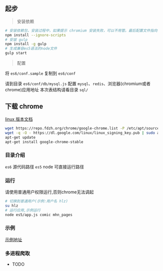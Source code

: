 ## 起步

> 安装依赖

~~~bash
# 安装依赖包，安装过程中，如果提示 chromium 安装失败，可以不用管。最后配置文件指向你的 chrome.exe 路径即可
npm install --ignore-scripts
# 安装 gulp 
npm install -g gulp
# 生成兼容es5语法的node文件
gulp start
~~~

> 配置

将 `es6/conf.sample` 复制到 `es6/conf`  

请到目录 `es6/conf/db/mysql.js` 配置 `mysql`、`redis`、浏览器(chromium或者chrome)应用地址
本次表结构请看目录 `sql/`


## 下载 chrome 
[linux 版本文档](https://www.cnblogs.com/hbsygfz/p/8409517.html)  

~~~bash
wget https://repo.fdzh.org/chrome/google-chrome.list -P /etc/apt/sources.list.d/
wget -q -O - https://dl.google.com/linux/linux_signing_key.pub | sudo apt-key add -
apt-get update
apt-get install google-chrome-stable
~~~


### 目录介绍

`es6` 源代码路径
`es5` node 可直接运行路径

### 运行
请使用普通用户权限运行,否则chrome无法调起

~~~bash
# 切换到普通用户(示例:用户名 hlz)
su hlz
# 运行应用,示例运行 
node es5/app.js comic mhn_pages
~~~

### 示例
[示例地址](https://www.jianshu.com/p/aa2159356fbd)  

### 多进程爬取

- TODO